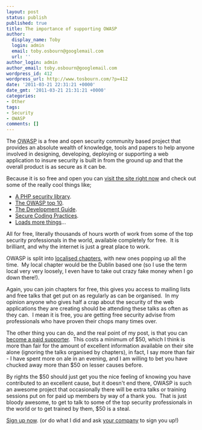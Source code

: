 ```yaml
---
layout: post
status: publish
published: true
title: The importance of supporting OWASP
author:
  display_name: Toby
  login: admin
  email: toby.osbourn@googlemail.com
  url: ''
author_login: admin
author_email: toby.osbourn@googlemail.com
wordpress_id: 412
wordpress_url: http://www.tosbourn.com/?p=412
date: '2011-03-21 22:31:21 +0000'
date_gmt: '2011-03-21 21:31:21 +0000'
categories:
- Other
tags:
- Security
- OWASP
comments: []
---
```

<p>The <abbr title="Open Web Application Security Project">OWASP</abbr> is a free and open security community based project that provides an absolute wealth of knowledge, tools and papers to help anyone involved in designing, developing, deploying or supporting a web application to insure security is built in from the ground up and that the overall product is as secure as it can be.</p>
<p>Because it is so free and open you can <a title="OWASP" href="http://www.owasp.org/" target="_blank">visit the site right now</a> and check out some of the really cool things like;</p>
<ul>
<li><a title="PHP Security Library" href="http://www.owasp.org/index.php/Esapi#tab=PHP" target="_blank">A PHP security library</a>.</li>
<li><a title="OWASP Top 10" href="http://www.owasp.org/index.php/Top_10" target="_blank">The OWASP top 10</a>.</li>
<li><a title="Development Guide" href="http://www.owasp.org/index.php/Category:OWASP_Guide_Project" target="_blank">The Development Guide</a>.</li>
<li><a title="Quick Reference Guide" href="http://www.owasp.org/index.php/OWASP_Secure_Coding_Practices_-_Quick_Reference_Guide" target="_blank">Secure Coding Practices</a>.</li>
<li><a title="Loads of other things!" href="http://www.owasp.org/index.php/Category:OWASP_Project" target="_self">Loads more things</a>...</li>
</ul>
<p>All for free, literally thousands of hours worth of work from some of the top security professionals in the world, available completely for free.  It is brilliant, and why the internet is just a great place to work.</p>
<p>OWASP is split into <a title="Local OWASP chapters" href="http://www.owasp.org/index.php/Category:OWASP_Chapter" target="_blank">localised chapters</a>, with new ones popping up all the time.  My local chapter would be the Dublin based one (so I use the term local very very loosely, I even have to take out crazy fake money when I go down there!).</p>
<p>Again, you can join chapters for free, this gives you access to mailing lists and free talks that get put on as regularly as can be organised.  In my opinion anyone who gives half a crap about the security of the web applications they are creating should be attending these talks as often as they can.  I mean it is free, you are getting free security advise from professionals who have proven their chops many times over.</p>
<p>The other thing you can do, and the real point of my post, is that you can <a title="OWASP Paid Supporter" href="http://www.owasp.org/index.php/Membership#Categories_of_Membership_.26_Supporters" target="_blank">become a paid supporter</a>.  This costs a minimum of $50, which I think is more than fair for the amount of excellent information available on their site alone (ignoring the talks organised by chapters), in fact, I say more than fair - I have spent more on ale in an evening, and I am willing to bet you have chucked away more than $50 on lesser causes before.</p>
<p>By rights the $50 should just get you the nice feeling of knowing you have contributed to an excellent cause, but it doesn't end there, OWASP is such an awesome project that occasionally there will be extra talks or training sessions put on for paid up members by way of a thank you.  That is just bloody awesome, to get to talk to some of the top security professionals in the world or to get trained by them, $50 is a steal.</p>
<p><a title="Sign up for OWASP now." href="http://www.owasp.org/index.php/Membership#Categories_of_Membership_.26_Supporters" target="_blank">Sign up now</a>. (or do what I did and ask <a title="Team Solutionz" href="http://teamsolutionz.com" target="_blank">your company</a> to sign you up!)</p>
